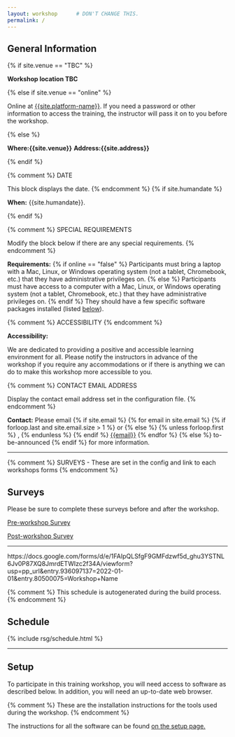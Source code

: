 ```yaml
---
layout: workshop      # DON'T CHANGE THIS.
permalink: /
---
```


<h2 id="general">General Information</h2>
{% if site.venue == "TBC" %}
<p>
  <strong> Workshop location TBC </strong>
</p>
{% else if site.venue == "online" %}
<p id="where">
  Online at <a href="{{site.address}}">{{site.platform-name}}</a>.
  If you need a password or other information to access the training,
  the instructor will pass it on to you before the workshop.
</p>
{% else %}
<p id="where">
  <strong>Where:{{site.venue}}</strong>
  <strong>Address:{{site.address}}</strong>
</p>
{% endif %}


{% comment %}
DATE

This block displays the date.
{% endcomment %}
{% if site.humandate %}
<p id="when">
  <strong>When:</strong>
  {{site.humandate}}.
</p>
{% endif %}

{% comment %}
SPECIAL REQUIREMENTS

Modify the block below if there are any special requirements.
{% endcomment %}
<p id="requirements">
  <strong>Requirements:</strong>
  {% if online == "false" %}
    Participants must bring a laptop with a
    Mac, Linux, or Windows operating system (not a tablet, Chromebook, etc.) that they have administrative privileges on.
  {% else %}
    Participants must have access to a computer with a
    Mac, Linux, or Windows operating system (not a tablet, Chromebook, etc.) that they have administrative privileges on.
  {% endif %}
  They should have a few specific software packages installed (listed <a href="#setup">below</a>).
</p>

{% comment %}
ACCESSIBILITY
{% endcomment %}
<p id="accessibility">
  <strong>Accessibility:</strong>
<p>
  We are dedicated to providing a positive and accessible learning environment for all. Please
  notify the instructors in advance of the workshop if you require any accommodations or if there is
  anything we can do to make this workshop more accessible to you.
</p>

{% comment %}
CONTACT EMAIL ADDRESS

Display the contact email address set in the configuration file.
{% endcomment %}
<p id="contact">
  <strong>Contact:</strong>
  Please email
  {% if site.email %}
  {% for email in site.email %}
  {% if forloop.last and site.email.size > 1 %}
  or
  {% else %}
  {% unless forloop.first %}
  ,
  {% endunless %}
  {% endif %}
  <a href='mailto:{{email}}'>{{email}}</a>
  {% endfor %}
  {% else %}
  to-be-announced
  {% endif %}
  for more information.
</p>


<hr/>


{% comment %}
SURVEYS - These are set in the config and link to each workshops forms
{% endcomment %}
<h2 id="surveys">Surveys</h2>
<p>Please be sure to complete these surveys before and after the workshop.</p>
<p><a href="https://docs.google.com/forms/d/e/1FAIpQLSfgF9GMFdzwf5d_ghu3YSTNL6Jv0P87XQ8JmrdETWIzc2f34A/viewform?usp=pp_url&entry.936097137={{site.startdate}}&entry.80500075={{ site.form_title }}">Pre-workshop Survey</a></p>
<p><a href="https://docs.google.com/forms/d/e/1FAIpQLSc5pr3v8E3wvigB1G7vUKv6i1_7sueuxvaltVv-7jEPev9EYg/viewform?usp=pp_url&entry.1626695858={{site.startdate}}&entry.1699610390={{ site.form_title }}">Post-workshop Survey</a></p>
<hr/>
https://docs.google.com/forms/d/e/1FAIpQLSfgF9GMFdzwf5d_ghu3YSTNL6Jv0P87XQ8JmrdETWIzc2f34A/viewform?usp=pp_url&entry.936097137=2022-01-01&entry.80500075=Workshop+Name

{% comment %}
This schedule is autogenerated during the build process.
{% endcomment %}

<h2 id="schedule">Schedule</h2>
{% include rsg/schedule.html %}
<hr/>

<h2 id="setup">Setup</h2>

<p>
  To participate in this training workshop,
  you will need access to software as described below.
  In addition, you will need an up-to-date web browser.
</p>

{% comment %}
These are the installation instructions for the tools used
during the workshop.
{% endcomment %}
<p>
The instructions for all the software can be found <a href = "./setup"> on the setup page.</a>
</p>
